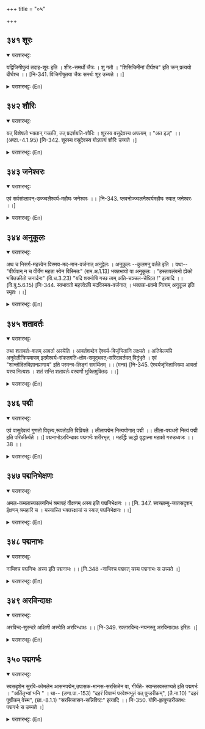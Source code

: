 +++
title = "०५"

+++

## ३४१  शूरः
<details open><summary>पराशरभट्टः</summary>

यद्विजिगीषुत्वं तदाह-शूरः इति । शीरः-समर्थो जैत्रः । शु गतौ । "शिसिचिमीनां दीर्घश्च" इति क्रन् प्रत्ययो दीर्घश्च ।। [नि-341. विजिगीषुतया जैत्रः समर्थः शूर उच्यते ।।]
</details>

<details><summary>पराशरभट्टः (En)</summary>

The Valiant. By the name 'शूरः' the quality of having a desire for victory is signified. He is 'डःra' because he is capable of attaining victory. The word 'शूरः' is derived from the root 'शु' (to go). "The affix 'kran' comes after 'su', 'si', 'chi', and 'mi' and there is also the lengthening of the vowel of the root. (शु+u+ra=शुर.)
</details>

## ३४२  शौरिः
<details open><summary>पराशरभट्टः</summary>

यत् विशेषतो भक्तान् गच्छति, तत् प्रदर्शयति-शौरिः । शूरस्य वसुदेवस्य अपत्यम् । "अत इञ्" ।। (अष्टा.-4.1.95) [नि-342. शूरस्य वसुदेवस्य योऽपत्यं शौरिः उच्यते ।]
</details>

<details><summary>पराशरभट्टः (En)</summary>

The son of Soora (Vasudeva). शौरिः indicates that special quality because of which He goes toward s His devotees. He is the son of the valiant वासुदेव . "The affix 'इञ्' comes after a norminal stem which ends in short 'a' in denoting a descendant."
</details>

## ३४३  जनेश्वरः
<details open><summary>पराशरभट्टः</summary>

एवं सर्वसंप्लावन्-उज्ज्वलैश्वर्य-महौघः जनेश्वरः ।। [नि-343. प्लवनोज्ज्वलनैश्वर्यमहौघः स्यात् जनेश्वरः ।।]
</details>

<details><summary>पराशरभट्टः (En)</summary>

The Lord of the people. He has a great flood of over-flowing lordship which submerges all and shines brilliantly. So He is जनेश्वरः
</details>

## ३४४  अनुकूलः
<details open><summary>पराशरभट्टः</summary>

अथ च निसर्ग-महत्त्वेन विस्मय-मद-मान-वर्जनात् अनुद्वेलः । अनुकूलः --कुलमनु वर्तते इति । यथा-- "वीर्यवान् न च वीर्येण महता स्वेन विस्मितः" (राम.अ.1.13) भक्तभव्यो वा अनुकूलः । "हस्तावलंबनो ह्येको भक्तिक्रीतो जनार्दनः" (वि.ध.3.23) "यदि शक्नोषि गच्छ त्वम् अति-चञ्चल-चेष्टित !" इत्यादि ।। (वि.पु.5.6.15) [नि-344. स्वभावतो महत्त्वेऽपि मदविस्मय-वर्जनात् । भक्तक-प्रवमो नित्यम् अनुकूल इति स्मृतः ।।]
</details>

<details><summary>पराशरभट्टः (En)</summary>

He who is within bounds. By virtue of His greatness He is devoid of wonder, conceit and haughtiness and does not transgress the limits of lordship. अनुकूलः means He remains within bounds. Vide : "रामा has great valour, but He is not struck with wonder at such great valour." Or अनुकूल means He is slave towards His devotees. Vide : "The only support for the Prapanna is the hand of the Lord जनार्दन Who has been bought, as it were, by Bhakthi (devotion)." "O highly mischievous child! Make Thyself free, if Thoucanst."-(are the words of यशोद to कृष्ण ). And so on.
</details>

## ३४५  शतावर्तः
<details open><summary>पराशरभट्टः</summary>

तथा शतावर्तः-शतम् आवर्ता अस्येति । आवर्तशब्देन ऐश्वर्य-विजृंभितानि लक्ष्यते । अतिवेलमपि अनुवेलीक्रियमाणम् इदमैश्वर्य-संकतगति-क्षोम-समुद्भवत्-सरिदावर्तवत् विदृंभृते । एवं "शान्तोदितविज्ञानप्राणाय" इति परमन्त्र-लिङ्गं समर्थितम् ।। (मन्त्र) [नि-345. ऐश्वर्यजृंभिताभिख्या आवर्ता यस्य नित्यशः । शतं सन्ति शतावर्तः वस्वर्णो भुक्तिमुक्तिदः ।।]
</details>

<details><summary>पराशरभट्टः (En)</summary>

He of a hundred whirlpools. By the word 'आवर्ता ' (whirlpool) the over-flowing riches of the Lord are signified. The riches-though unlimited, are kept within bounds without over-flowing by His easy accessibility and appear like whirlpools of a stream when it flows through a narrow gorge and comes out. By this the Manthra of the Para-aspect of the Lord is corroborated which reads thus : "Unto Him of tranquil and ever-growing knowledge and life."
</details>

## ३४६  पद्मी
<details open><summary>पराशरभट्टः</summary>

एवं वासुदेवत्वं गुणतो विवृत्य,रूपतोऽति विव्रियते । लीलापद्मेन नित्ययोगात् पद्मी ।। लीला-पद्मधरो नित्यं पद्मी इति परिकीर्त्यते ।।] पद्मनाभोऽरविन्दाक्षः पद्मगर्भः शरीरभृत् । महर्द्धिः ऋद्धो वृद्धात्मा महाक्षो गरुडध्वजः ।। 38 ।।
</details>

<details><summary>पराशरभट्टः (En)</summary>

He who has lotus. He is invariably having a lotus with Him for sport . So He is called पद्मी.
</details>

## ३४७  पद्मनिभेक्षणः
<details open><summary>पराशरभट्टः</summary>

अमल-कमलास्फालननिभं श्रमापहं वीक्षणम् अस्य इति पद्मनिभेक्षणः ।। [नि. 347. स्वच्छाम्बु-जातसदृशम् ईक्षणम् श्रमहारि च । यस्यास्ति भक्तरक्षायां स स्यात् पद्मनिभेक्षणः ।।]
</details>

<details><summary>पराशरभट्टः (En)</summary>

He of lotus like glance. He has glances which dispel the afflictions of His devotees and which are like the pure and gently moving lotuses.
</details>

## ३४८  पद्मनाभः
<details open><summary>पराशरभट्टः</summary>

नाभिश्च पद्मनिभः अस्य इति पद्मनाभः ।। [नि.348 -नाभिश्च पद्मवत् यस्य पद्मनाभः स उच्यते ।]
</details>

<details><summary>पराशरभट्टः (En)</summary>

He who has a lotus like navel. He is पद्मनाभः . He has a lotus-like navel also.
</details>

## ३४९  अरविन्दाक्षः
<details open><summary>पराशरभट्टः</summary>

अरविन्द-सुरन्दरे अक्षिणी अस्येति अरविन्धाक्षः ।। [नि-349. रक्तारविन्द-नयनस्तु अरविनादाक्षः इरितः ।]
</details>

<details><summary>पराशरभट्टः (En)</summary>

The Lotus eyed. He has two eyes lovely like the lotus.
</details>

## ३५०  पद्मगर्भः
<details open><summary>पराशरभट्टः</summary>

स्वसदृशेन सुरबि-कोमलेन आसनपद्मेन,उपासक-मानस-सरसिजेन वा, गीर्यते- स्वान्तरवस्ताप्यते इति पद्मगर्भः । "अर्तितॄभ्यां भनि " । था-- (उणा.पा.-153) "दहरं विपाप्मं परवेश्मभूतं यत् पुम्डरीकम्", (तै.ना.10) "दहरं पुण़्रीकम् वेस्म", (छा.-8.1.1) "सरसिजासन-सन्निविष्टः" इत्यादि ।। नि-350. योगि-हृत्पुण्डरीकश्थः पद्मगर्भः स उच्यते ।]
</details>

<details><summary>पराशरभट्टः (En)</summary>

He who is installed in a lotus He is meditated upon as being seated on a lotus replete with fragrance and delicacy suited to Him; or Who has been installed inside the heart-lotus of His worshippers. So He is called Padma-garbha. Vide : "That lotus (namely the heart), which is subtle, flawless, and which is the seat of the Supreme Being." "The subtle lotus is His abode." "He who has taken His place on the lotus-seat." And so on.
</details>
